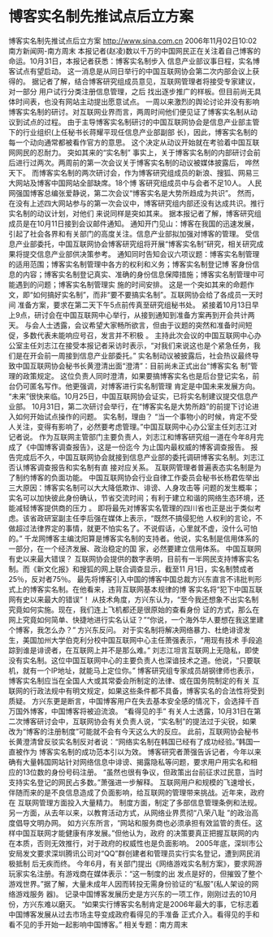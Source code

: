 # 博客实名制先推试点后立方案

博客实名制先推试点后立方案
http://www.sina.com.cn 2006年11月02日10:02 南方新闻网-南方周末
本报记者(赵凌)数以千万的中国网民正在关注着自己博客的命运。10月31日，本报记者获悉：博客实名制步入 信息产业部议事日程，实名博客试点有望启动。
这一消息是从同日举行的中国互联网协会第二次内部会议上获得的。
据记者了解，结合博客研究组成员意见，互联网管理者将接受专家建议，对一部分
用户试行分类注册信息管理，之后 找出逐步推广的样板。但目前尚无具体时间表，也没有网站主动提出愿意试点。
一周以来激烈的舆论讨论并没有影响博客实名制的研讨。对互联网业界而言，两周时间他们便见证了博客实名制从动 议到试点的过程。
由于主导博客实名制研讨的中国互联网协会是信息产业部主管下的行业组织(上任秘书长蒋耀平现任信息产业部副部 长)，因此，博客实名制的每一个动向通常都被看作官方的意思。
这个决定从动议开始就在考验着中国互联网网民的忍耐力。
突如其来的“实名制”
事实上，关于博客实名制的内部研讨会前后进行过两次。两周前的第一次会议关于博客实名制的动议被媒体披露后， 哗然天下。
而博客实名制的两次研讨会，作为博客研究组成员的新浪、搜狐、网易三大网站及博客中国网站全部缺席。18个博 客研究组成员中与会者不足10人。
人民网强国博客总编张爱静说，第二次会议“博客实名是大势所趋成为共识”。
然而，在没有上述四大网站参与的第一次会议中，博客研究组内部还没有达成共识。推行实名制的动议计划，对他们 来说同样是突如其来。
据本报记者了解，博客研究组成员是在10月11日接到会议邮件通知。
通知开门见山：博客在我国的迅速发展，引起了社会各界和有关部门的高度关注。信息产业部拟加强对博客的管理。 受信息产业部委托，中国互联网协会博客研究组将开展“博客实名制”研究，相关研究成果将提交信息产业部供决策参考。
通知同时告知会议六项议题：博客实名制管理的适用范围；博客实名制管理中各方的权利和义务；博客实名制登记博 客身份信息的内容；博客实名制登记真实、准确的身份信息保障措施；博客实名制管理中可能遇到的问题；博客实名制管理实 施的时间安排。
这是一个突如其来的命题作文，即“如何搞好实名制”，而非“要不要搞实名制”。互联网协会给了各成员一天时间 准备方案，要求在第二天下午5点前传真至研究组秘书处。
紧接着10月13日早上9点，研讨会在中国互联网中心举行，从接到通知到准备方案再到开会共计两天。
与会人士透露，会议希望大家畅所欲言，但由于议题的突然和准备时间短促，多数代表未能响应号召，发言并不积极 。
主持此次会议的中国互联网中心办公室主任刘志江在接受本报记者采访时表示，“对我们来说这也是个紧急任务，我 们是在开会前一周接到信息产业部委托。”
实名制动议被披露后，社会热议最终导致中国互联网协会秘书长黄澄清出面“澄清”：目前尚未正式出台“博客实名 制”管理的政策规定。
这位负责人同时澄清，如果要搞博客实名也是后台登记实名，前台仍可匿名写作。他更强调，对博客进行实名制管理 肯定是中国未来发展方向。
“未来”很快来临。10月25日，中国互联网协会证实，已将实名制建议提交信息产业部。
10月31日，第二次研讨会举行，在“博客实名是大势所趋”的前提下讨论进入如何开始试点操作的问题。
实名制，理由？
“当一个事物小的时候，肯定不受人关注，变得有影响了，必然要考虑管理。”中国互联网中心办公室主任刘志江对 记者说。
作为互联网主管部门主要负责人，刘志江和博客研究组一道在今年8月完成了《中国博客调查报告》，这是一份迄今 为止国内最权威的博客调查报告。
报告完成后不久，中国互联网协会就接到信息产业部的委托调研博客实名制。刘志江否认博客调查报告和实名制有直 接对应关系。
互联网管理者普遍表态实名制是为了制约博客的负面功能。
中国互联网协会行业自律工作委员会秘书长杨君佐举出三大原因：博客实名制可以大大降低欺诈、诽谤、人身攻击等 问题的发生概率；实名可以加快彼此身份确认，节省交流时间；有利于建立和谐的网络生态环境，还能减轻博客提供商的压力 。
即将最先对博客实名管理的四川省也正是出于类似考虑。该省政研室副主任李后强在媒体上表示，“既然不搞侵犯他 人权利的言论，不做超过法律界定的事情，就更不怕实名了。不说假话，心里就不虚，没什么可怕的。”
千龙网博客主编沈阳算是博客实名制的支持者。他说，实名制是信用体系的一部分，在一个经济发展、政治稳定的国 家，必然要建立信用体系。
中国互联网有史以来最大错误？
互联网协会提供的数字表明，目前有一半网民支持博客实名制。而《新文化报》和搜狐的网上联合调查显示，截至11 月1日，实名制赞成者25％，反对者75％。
最先将博客引入中国的博客中国总裁方兴东直言不讳批判形式上的博客实名制。在他看来，违背互联网基本规律的博 客实名将“犯下中国互联网有史以来最大的错误”！
从技术角度，方兴东认为，“至今我还想象不出实名制究竟如何实施。现在，我们连上飞机都还是很原始的查看身份 证的方式，那么在网上究竟如何简单、快捷地进行实名认证？”“你说，一个海外华人要想在我这里建个博客，我怎么办？” 方兴东反问。
对于实名制将解决网络暴力、杜绝诽谤发生，美国加州大学伯克利分校中国互联网中心主任萧强表示，“用现有技术 手段追踪到谁是诽谤者，在互联网上并不是那么难。”
刘志江坦言互联网上无隐私，即使没有实名制。这位中国互联网中心的主要负责人也深谙技术之道。他说，“只要联 机，就有一个IP地址，就能马上定位你。”
博客研究组专家成员胡钢律师也表示，博客实名制应当在全国人大或其常委会所制定的法律、或在国务院制定的有关 互联网的行政法规中有明文规定，如果这些条件都不具备，博客实名的合法性将受到质疑。
方兴东更是断言，中国博客用户在失去基本安全感的情况下，会选择千百万国外博客，中国博客将被迫流浪。
“看得见的手”
有关人士透露，10月31日在第二次博客研讨会中，互联网协会有关负责人说，“实名制”的提法过于尖锐，如果 改为“博客的注册制度”可能就不会有今天这么大的反应。
此前，互联网协会秘书长黄澄清曾反驳实名制反对者说：“网络实名制在韩国已经有了成功经验。”韩国一直被作为 博客实名制的成功范本引以为效。
博客研究者萧强告诉记者，今年以来确有大量韩国网站针对网络信息中诽谤、揭露隐私等问题，要求用户用实名和相 应的13位数的身份号码注册。
“虽然也很有争议，但政策出台前征求过民意，当时支持实名登记的网民占多数。”萧强进一步解释。
互联网用户和规模的飞速增长，伴随而来的是不良信息造成了负面影响，给互联网的管理带来挑战。近年来，政府在 互联网管理方面投入大量精力。
制度方面，制定了多部信息管理条例和法规。另一方面，从去年以来，以教育活动方式，从网络业界贯彻“八荣八耻 ”的政治高度倡导文明办网。
如方兴东所言，“网站和服务商也必须承担有效监管的责任。这样中国互联网才能健康有序发展。”但他认为，政府 的决策要真正把握互联网的内在本质，否则无效推行，对于政府的权威性也是负面影响。
2005年底，深圳市公安局发文要求深圳腾讯公司对“QQ”群创建者和管理员实行实名登记，遭到网民消极抵制 后无疾而终。
今年6月，有关部门提出《网络游戏实名制方案》，要求网游玩家实名注册。有游戏商在媒体表示：“这一制度的出 发点是好的，但摧毁了整个游戏世界。”据了解，大量未成年人因而转投无需身份验证的“私服”(私人架设的网络游戏服务 器)。
记录中国博客发展历史是方兴东的一项工作，刚刚过去的10月份，方兴东难以磨灭。
“如果实行博客实名制肯定是2006年最大的事，它标志着中国博客发展从过去市场主导变成政府看得见的手准备 正式介入。看得见的手和看不见的手开始一起影响中国博客。”
相关专题：南方周末 


